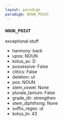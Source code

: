 ```yaml
---
layout: paradigm
paradigm: NOUN_POIUT
---
```

### ` NOUN_POIUT `

exceptional stuff
* harmony: back
* upos: NOUN
* kotus_av: D
* possessive: False
* clitics: False
* deletion: ut
* pos: NOUN
* stem_vowel: None
* plurale_tantum: False
* grade_dir: strengthen
* stem_diphthong: None
* suffix_regex: ut
* kotus_tn: 43
